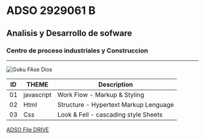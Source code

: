 # ADSO 2929061 B

## Analisis y Desarrollo de sofware

### Centro de proceso industriales y Construccion 

___

![Goku FAse Dios](https://tinyurl.com/27hk3yad)

| ID | THEME      | Description                             | 
|-   |---         |---                                      |
|01  | javascript |Work Flow - Markup & Styling             |
|02  | Html       |Structure - Hypertext Markup Lenguage    |
|03  | Css         |Look & Fell - cascading style Sheets     |

[ADSO File DRIVE](https://tinyurl.com/3kwujjbe)
